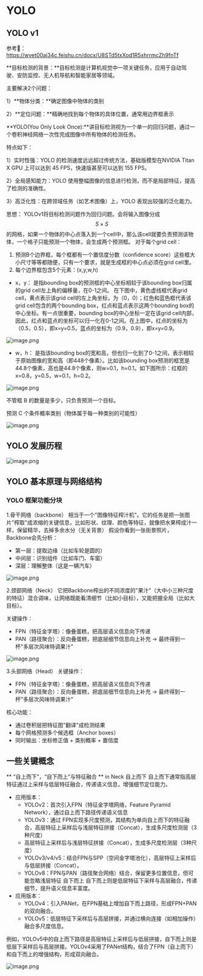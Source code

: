 
# YOLO 

## YOLO v1
参考🔗：https://wvet00aj34c.feishu.cn/docx/U8STd5txXod1R5xhrrmcZh9fnTf


**目标检测的背景：**目标检测是计算机视觉中一项关键任务，应用于自动驾驶、安防监控、无人机导航和智能家居等领域。

主要解决2个问题：

1）**物体分类：**确定图像中物体的类别

2）**定位问题：**精确地找到每个物体的具体位置，通常用边界框表示


**YOLO(You Only Look Once):**讲目标检测视为一个单一的回归问题，通过一个卷积神经网络一次性完成图像中所有物体的检测任务。

特点如下：

1）实时性强：YOLO 的检测速度远远超过传统方法，基础版模型在NVIDIA Titan X GPU 上可以达到 45 FPS，快速版甚至可以达到 155 FPS。

2）全局感知能力：YOLO 使用整幅图像的信息进行检测，而不是局部特征，提高了检测的准确性。

3）高泛化性：在跨领域任务（如艺术图像）上，YOLO 表现出较强的泛化能力。


思想：
YOLOv1将目标检测问题作为回归问题。会将输入图像分成 $$S \times S$$ 的网格，如果一个物体的中心点落入到一个cell中，那么该cell就要负责预测该物体，一个格子只能预测一个物体，会生成两个预测框。
对于每个grid cell：
1. 预测B个边界框，每个框都有一个置信度分数（confidence score）这些框大小尺寸等等都随便，只有一个要求，就是生成框的中心点必须在grid cell里。
2. 每个边界框包含5个元素：(x,y,w,h)

  - x，y： 是指bounding box的预测框的中心坐标相较于该bounding box归属的grid cell左上角的偏移量，在0-1之间。
  在下图中，黄色虚线框代表grid cell，黄点表示该grid cell的左上角坐标，为（0，0）；红色和蓝色框代表该grid cell包含的两个bounding box，红点和蓝点表示这两个bounding box的中心坐标。有一点很重要，bounding box的中心坐标一定在该grid cell内部，因此，红点和蓝点的坐标可以归一化在0-1之间。在上图中，红点的坐标为（0.5，0.5），即x=y=0.5，蓝点的坐标为（0.9，0.9），即x=y=0.9。

![image.png](attachment:image.png)

  - w，h： 是指该bounding box的宽和高，但也归一化到了0-1之间，表示相较于原始图像的宽和高（即448个像素）。比如该bounding box预测的框宽是44.8个像素，高也是44.8个像素，则w=0.1，h=0.1。如下图所示：红框的x=0.8，y=0.5，w=0.1，h=0.2。

![image.png](attachment:image.png)

不管框 B 的数量是多少，只负责预测一个目标。

预测 C 个条件概率类别（物体属于每一种类别的可能性）

![image.png](attachment:image.png)

## YOLO 发展历程
![image.png](attachment:image.png)

## YOLO 基本原理与网络结构

### YOLO 框架功能分块
1.骨干网络（backbone）
相当于一个"图像特征榨汁机"。它的任务是把一张图片"榨取"成浓缩的关键信息，比如形状、纹理、颜色等特征，就像把水果榨成汁一样，保留精华，去掉多余水分（无关背景）
假设你看到一张街景照片，Backbone会先分析：
- 第一层：提取边缘（比如车轮是圆的）
- 中间层：识别组件（比如车门、车窗）
- 深层：理解整体（这是一辆汽车）


![image.png](attachment:image.png)




2.颈部网络（Neck）
它把Backbone榨出的不同浓度的"果汁"（大中小三种尺度的特征）混合调味，让网络既能看清细节（比如小目标），又能把握全局（比如大目标）。

关键操作：
- FPN（特征金字塔）：像叠蛋糕，把高层语义信息向下传递
- PAN（路径聚合）：反向叠蛋糕，把底层细节信息向上补充
→ 最终得到一杯"多层次风味特调果汁"


![image.png](attachment:image.png)

3.头部网络（Head）
关键操作：
- FPN（特征金字塔）：像叠蛋糕，把高层语义信息向下传递
- PAN（路径聚合）：反向叠蛋糕，把底层细节信息向上补充
→ 最终得到一杯"多层次风味特调果汁"


核心功能：
- 通过卷积层把特征图"翻译"成检测结果
- 每个网格预测多个候选框（Anchor boxes）
- 同时输出：坐标修正值 + 类别概率 + 置信度

## 一些关键概念

** “自上而下”，“自下而上”与特征融合 **  in Neck
自上而下
自上而下通常指高层特征通过上采样与低层特征融合，传递语义信息，增强细节定位能力。
- 应用版本：
  - YOLOv2：首次引入FPN（特征金字塔网络，Feature Pyramid Network），通过自上而下路径传递语义信息
  - YOLOv3：通过 FPN实现多尺度预测，其结构为单向自上而下的特征融合，高层特征上采样后与浅层特征拼接（Concat），生成多尺度检测层（3种尺度）
  - 高层特征上采样后与浅层特征拼接（Concat），生成多尺度检测层（3种尺度）
  - YOLOv3/v4/v5：结合FPN与SPP（空间金字塔池化），高层特征上采样后与低层拼接（Concat）。
  - YOLOv8：FPN与PAN（路径聚合网络）结合，保留更多位置信息，但可能忽略浅层特征
自下而上
自下而上则是低层特征下采样与高层融合，传递细节，提升语义信息丰富度。
- 应用版本：
  - YOLOv4：引入PANet，在FPN基础上增加自下而上路径，形成FPN+PAN的双向融合。
  - YOLOv5：低层特征下采样后与高层拼接，并通过横向连接（如相加操作）融合多尺度信息。

例如，YOLOv5中的自上而下路径是高层特征上采样后与低层拼接，自下而上则是低层下采样后与高层拼接。YOLOv4采用了PANet结构，结合了FPN（自上而下）和自下而上的增强结构，形成双向融合。


![image.png](attachment:image.png)
